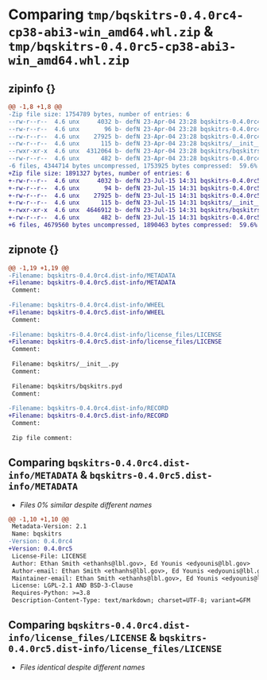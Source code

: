 # Comparing `tmp/bqskitrs-0.4.0rc4-cp38-abi3-win_amd64.whl.zip` & `tmp/bqskitrs-0.4.0rc5-cp38-abi3-win_amd64.whl.zip`

## zipinfo {}

```diff
@@ -1,8 +1,8 @@
-Zip file size: 1754789 bytes, number of entries: 6
--rw-r--r--  4.6 unx     4032 b- defN 23-Apr-04 23:28 bqskitrs-0.4.0rc4.dist-info/METADATA
--rw-r--r--  4.6 unx       96 b- defN 23-Apr-04 23:28 bqskitrs-0.4.0rc4.dist-info/WHEEL
--rw-r--r--  4.6 unx    27925 b- defN 23-Apr-04 23:28 bqskitrs-0.4.0rc4.dist-info/license_files/LICENSE
--rw-r--r--  4.6 unx      115 b- defN 23-Apr-04 23:28 bqskitrs/__init__.py
--rwxr-xr-x  4.6 unx  4312064 b- defN 23-Apr-04 23:28 bqskitrs/bqskitrs.pyd
--rw-r--r--  4.6 unx      482 b- defN 23-Apr-04 23:28 bqskitrs-0.4.0rc4.dist-info/RECORD
-6 files, 4344714 bytes uncompressed, 1753925 bytes compressed:  59.6%
+Zip file size: 1891327 bytes, number of entries: 6
+-rw-r--r--  4.6 unx     4032 b- defN 23-Jul-15 14:31 bqskitrs-0.4.0rc5.dist-info/METADATA
+-rw-r--r--  4.6 unx       94 b- defN 23-Jul-15 14:31 bqskitrs-0.4.0rc5.dist-info/WHEEL
+-rw-r--r--  4.6 unx    27925 b- defN 23-Jul-15 14:31 bqskitrs-0.4.0rc5.dist-info/license_files/LICENSE
+-rw-r--r--  4.6 unx      115 b- defN 23-Jul-15 14:31 bqskitrs/__init__.py
+-rwxr-xr-x  4.6 unx  4646912 b- defN 23-Jul-15 14:31 bqskitrs/bqskitrs.pyd
+-rw-r--r--  4.6 unx      482 b- defN 23-Jul-15 14:31 bqskitrs-0.4.0rc5.dist-info/RECORD
+6 files, 4679560 bytes uncompressed, 1890463 bytes compressed:  59.6%
```

## zipnote {}

```diff
@@ -1,19 +1,19 @@
-Filename: bqskitrs-0.4.0rc4.dist-info/METADATA
+Filename: bqskitrs-0.4.0rc5.dist-info/METADATA
 Comment: 
 
-Filename: bqskitrs-0.4.0rc4.dist-info/WHEEL
+Filename: bqskitrs-0.4.0rc5.dist-info/WHEEL
 Comment: 
 
-Filename: bqskitrs-0.4.0rc4.dist-info/license_files/LICENSE
+Filename: bqskitrs-0.4.0rc5.dist-info/license_files/LICENSE
 Comment: 
 
 Filename: bqskitrs/__init__.py
 Comment: 
 
 Filename: bqskitrs/bqskitrs.pyd
 Comment: 
 
-Filename: bqskitrs-0.4.0rc4.dist-info/RECORD
+Filename: bqskitrs-0.4.0rc5.dist-info/RECORD
 Comment: 
 
 Zip file comment:
```

## Comparing `bqskitrs-0.4.0rc4.dist-info/METADATA` & `bqskitrs-0.4.0rc5.dist-info/METADATA`

 * *Files 0% similar despite different names*

```diff
@@ -1,10 +1,10 @@
 Metadata-Version: 2.1
 Name: bqskitrs
-Version: 0.4.0rc4
+Version: 0.4.0rc5
 License-File: LICENSE
 Author: Ethan Smith <ethanhs@lbl.gov>, Ed Younis <edyounis@lbl.gov>
 Author-email: Ethan Smith <ethanhs@lbl.gov>, Ed Younis <edyounis@lbl.gov>
 Maintainer-email: Ethan Smith <ethanhs@lbl.gov>, Ed Younis <edyounis@lbl.gov>
 License: LGPL-2.1 AND BSD-3-Clause
 Requires-Python: >=3.8
 Description-Content-Type: text/markdown; charset=UTF-8; variant=GFM
```

## Comparing `bqskitrs-0.4.0rc4.dist-info/license_files/LICENSE` & `bqskitrs-0.4.0rc5.dist-info/license_files/LICENSE`

 * *Files identical despite different names*

